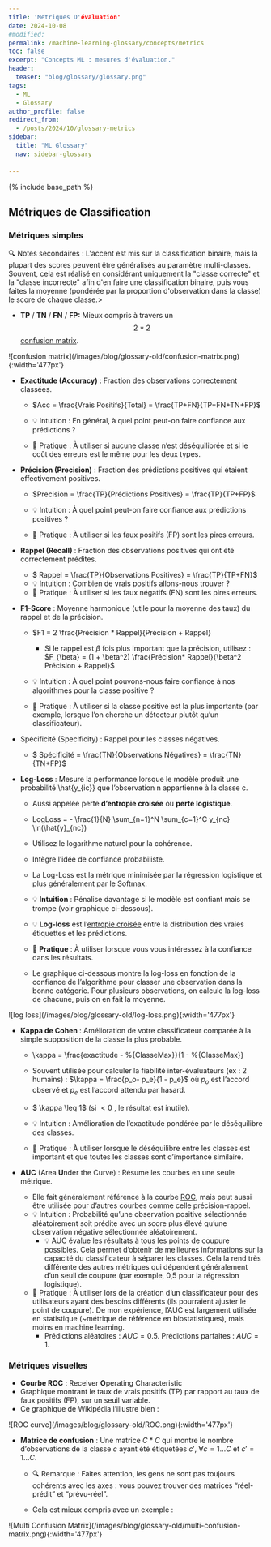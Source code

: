 ```yaml
---
title: 'Metriques D'évaluation'
date: 2024-10-08
#modified: 
permalink: /machine-learning-glossary/concepts/metrics
toc: false
excerpt: "Concepts ML : mesures d'évaluation."
header: 
  teaser: "blog/glossary/glossary.png"
tags:
  - ML
  - Glossary
author_profile: false
redirect_from: 
  - /posts/2024/10/glossary-metrics
sidebar:
  title: "ML Glossary"
  nav: sidebar-glossary

---
```


{% include base_path %}

## Métriques de Classification

### Métriques simples

:mag: <span class='note'> Notes secondaires </span> : L'accent est mis sur la classification binaire, mais la plupart des scores peuvent être généralisés au paramètre multi-classes. Souvent, cela est réalisé en considérant uniquement la "classe correcte" et la "classe incorrecte" afin d'en faire une classification binaire, puis vous faites la moyenne (pondérée par la proportion d'observation dans la classe) le score de chaque classe.> 

* **TP** / **TN** / **FN** / **FP:** Mieux compris à travers un $$2*2$$ [confusion matrix](#visual-metrics).

<div markdown="1">
![confusion matrix](/images/blog/glossary-old/confusion-matrix.png){:width='477px'}
</div>

- **Exactitude (Accuracy)** : Fraction des observations correctement classées.

  - $Acc = \frac{Vrais Positifs}{Total} = \frac{TP+FN}{TP+FN+TN+FP}$

  - 💡 Intuition : En général, à quel point peut-on faire confiance aux prédictions ?

  - 🔧 Pratique : À utiliser si aucune classe n’est déséquilibrée et si le coût des erreurs est le même pour les deux types.

- **Précision (Precision)** : Fraction des prédictions positives qui étaient effectivement positives.

  - $Precision = \frac{TP}{Prédictions Positives} = \frac{TP}{TP+FP}$

  - 💡 Intuition : À quel point peut-on faire confiance aux prédictions positives ?

  - 🔧 Pratique : À utiliser si les faux positifs (FP) sont les pires erreurs.

- **Rappel (Recall)** : Fraction des observations positives qui ont été correctement prédites.
  - $ Rappel = \frac{TP}{Observations Positives} = \frac{TP}{TP+FN}$
  - 💡 Intuition : Combien de vrais positifs allons-nous trouver ?
  - 🔧 Pratique : À utiliser si les faux négatifs (FN) sont les pires erreurs.

- **F1-Score** : Moyenne harmonique (utile pour la moyenne des taux) du rappel et de la précision.

  - $F1 = 2 \frac{Précision * Rappel}{Précision + Rappel}
    - Si le rappel est $\beta$ fois plus important que la précision, utilisez : $F_{\beta} = (1 + \beta^2)  \frac{Précision* Rappel}{\beta^2  Précision + Rappel}$

  - 💡 Intuition : À quel point pouvons-nous faire confiance à nos algorithmes pour la classe positive ?

  - 🔧 Pratique : À utiliser si la classe positive est la plus importante (par exemple, lorsque l’on cherche un détecteur plutôt qu’un classificateur).

- Spécificité (Specificity) : Rappel pour les classes négatives.
  - $ Spécificité = \frac{TN}{Observations Négatives} = \frac{TN}{TN+FP}$

- **Log-Loss** : Mesure la performance lorsque le modèle produit une probabilité \hat{y_{ic}} que l’observation n appartienne à la classe c.

  - Aussi appelée perte **d’entropie croisée** ou **perte logistique**.

  - LogLoss = - \frac{1}{N} \sum_{n=1}^N \sum_{c=1}^C y_{nc} \ln(\hat{y}_{nc})

  - Utilisez le logarithme naturel pour la cohérence.

  - Intègre l’idée de confiance probabiliste.

  - La Log-Loss est la métrique minimisée par la régression logistique et plus généralement par le Softmax.

  - 💡 **Intuition** : Pénalise davantage si le modèle est confiant mais se trompe (voir graphique ci-dessous).

  - 💡 **Log-loss** est l’[entropie croisée](/machine-learning-glossary/information/#cross-entropy) entre la distribution des vraies étiquettes et les prédictions.

  - 🔧 **Pratique** : À utiliser lorsque vous vous intéressez à la confiance dans les résultats.

  - Le graphique ci-dessous montre la log-loss en fonction de la confiance de l’algorithme pour classer une observation dans la bonne catégorie. Pour plusieurs observations, on calcule la log-loss de chacune, puis on en fait la moyenne.

<div markdown="1">
![log loss](/images/blog/glossary-old/log-loss.png){:width='477px'}
</div>

- **Kappa de Cohen** : Amélioration de votre classificateur comparée à la simple supposition de la classe la plus probable.

  - \kappa = \frac{exactitude - \%{ClasseMax}}{1 - \%{ClasseMax}}

  - Souvent utilisée pour calculer la fiabilité inter-évaluateurs (ex : 2 humains) : $\kappa = \frac{p_o- p_e}{1 - p_e}$ où  $p_o$  est l’accord observé et  $p_e$  est l’accord attendu par hasard.

  - $ \kappa \leq 1$  (si  $<0$ , le résultat est inutile).

  - 💡 Intuition : Amélioration de l’exactitude pondérée par le déséquilibre des classes.

  - 🔧 Pratique : À utiliser lorsque le déséquilibre entre les classes est important et que toutes les classes sont d’importance similaire.

- **AUC** (Area **U**nder the Curve) : Résume les courbes en une seule métrique.

  - Elle fait généralement référence à la courbe [ROC](#visual-metrics), mais peut aussi être utilisée pour d’autres courbes comme celle précision-rappel.
  - 💡 Intuition : Probabilité qu’une observation positive sélectionnée aléatoirement soit prédite avec un score plus élevé qu’une observation négative sélectionnée aléatoirement.
    - 💡 AUC évalue les résultats à tous les points de coupure possibles. Cela permet d’obtenir de meilleures informations sur la capacité du classificateur à séparer les classes. Cela la rend très différente des autres métriques qui dépendent généralement d’un seuil de coupure (par exemple, 0,5 pour la régression logistique).
  - 🔧 Pratique : À utiliser lors de la création d’un classificateur pour des utilisateurs ayant des besoins différents (ils pourraient ajuster le point de coupure). De mon expérience, l’AUC est largement utilisée en statistique (~métrique de référence en biostatistiques), mais moins en machine learning.
    - Prédictions aléatoires :  $AUC = 0.5$. Prédictions parfaites :  $AUC = 1$.

### Métriques visuelles

- **Courbe ROC** : Receiver **O**perating Characteristic
- Graphique montrant le taux de vrais positifs (TP) par rapport au taux de faux positifs (FP), sur un seuil variable.
- Ce graphique de Wikipédia l’illustre bien :

<div markdown="1">
![ROC curve](/images/blog/glossary-old/ROC.png){:width='477px'}
</div>

- **Matrice de confusion** : Une matrice  $C*C$  qui montre le nombre d’observations de la classe  $c$  ayant été étiquetées  $c', \ \forall c=1 \ldots C \text{ et  } c'=1\ldots C$.

  - :mag: ​Remarque : Faites attention, les gens ne sont pas toujours cohérents avec les axes : vous pouvez trouver des matrices “réel-prédit” et “prévu-réel”.

  - Cela est mieux compris avec un exemple :

<div markdown="1">
![Multi Confusion Matrix](/images/blog/glossary-old/multi-confusion-matrix.png){:width='477px'}
</div>